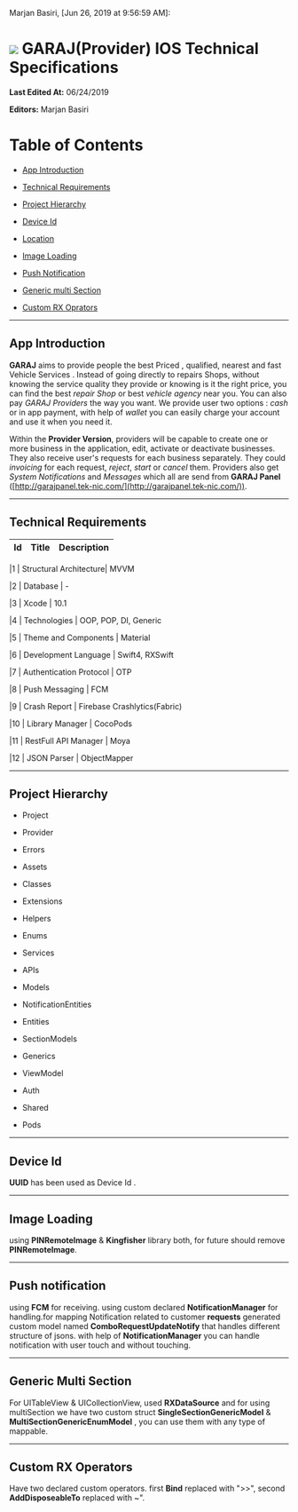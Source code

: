 
Marjan Basiri, [Jun 26, 2019 at 9:56:59 AM]:

# ![](https://garaj24.net/Content/images/logos/logo-main.png) GARAJ(Provider) IOS Technical Specifications

**Last Edited At:** 06/24/2019

**Editors:** Marjan Basiri

  

# Table of Contents

* [App Introduction](#sec-introduction)

* [Technical Requirements](#sec-requirements)

* [Project Hierarchy](#sec-projectHierarchy)

* [Device Id](#sec-deviceId)

* [Location](#sec-Location)

* [Image Loading](#sec-imageLoading)

* [Push Notification](#sec-pushNotification)

* [Generic multi Section](#sec-genericMultiSection)

* [Custom RX Oprators](#sec-customRxOprators)

  

___

<a id="sec-introduction"></a>

## App Introduction

**GARAJ** aims to provide people the best Priced , qualified, nearest and fast Vehicle Services .  Instead of  going directly to repairs Shops,  without knowing the  service quality they provide or knowing is it the right price, you can find the best *repair Shop* or best  *vehicle agency* near you. You can also pay *GARAJ Providers* the way you want. We provide user two options : *cash* or in app payment, with help of *wallet* you can easily charge your account and use it when you need it.

Within the **Provider Version**, providers will be capable to create one or more business in the application, edit, activate or deactivate businesses. 
They also receive user's requests for each business separately. They could *invoicing* for each request, *reject*, *start* or *cancel* them. Providers also get *System Notifications* and *Messages* which all are send from **GARAJ Panel** ([http://garajpanel.tek-nic.com/](http://garajpanel.tek-nic.com/)).
  
___

<a id="sec-requirements"></a>

## Technical Requirements

  

|Id|Title|Description|
|---|-----|--------------|

|1 | Structural Architecture| MVVM

|2 | Database | -

|3 | Xcode | 10.1

|4 | Technologies | OOP, POP, DI, Generic

|5 | Theme and Components | Material

|6 | Development Language | Swift4, RXSwift

|7 | Authentication Protocol | OTP

|8 | Push Messaging | FCM

|9 | Crash Report | Firebase Crashlytics(Fabric)

|10 | Library Manager | CocoPods

|11 | RestFull API Manager | Moya

|12 | JSON Parser | ObjectMapper

___

<a id="sec-projectHierarchy"></a>

## Project Hierarchy


* Project

* Provider

* Errors

* Assets

* Classes

* Extensions

* Helpers

* Enums

* Services

* APIs

* Models

* NotificationEntities

* Entities

* SectionModels

* Generics

* ViewModel

* Auth

* Shared

* Pods

___

<a id="sec-deviceId"></a>

## Device Id

**UUID** has been used as Device Id .

___

<a id="sec-imageLoading"></a>

## Image Loading

using **PINRemoteImage** & **Kingfisher** library both, for future should remove **PINRemoteImage**.

  

___

<a id="sec-pushNotification"></a>

## Push notification

using **FCM** for receiving. using custom declared **NotificationManager** for handling.for  mapping Notification related to customer **requests** generated custom model named **ComboRequestUpdateNotify** that handles different structure of jsons. with help of **NotificationManager** you can handle notification with user touch and without touching.

___

<a id="sec-genericMultiSection"></a>

## Generic Multi Section

For UITableView & UICollectionView, used **RXDataSource** and for using multiSection we have two custom struct **SingleSectionGenericModel**  & **MultiSectionGenericEnumModel** , you can use them with any type of mappable.

___

<a id="sec-customRxOprators"></a>

## Custom RX Operators

Have two declared custom operators. first **Bind** replaced with ">>", second **AddDisposeableTo** replaced with  ~".
